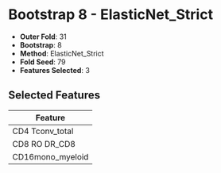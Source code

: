 # Bootstrap 8 - ElasticNet_Strict

- **Outer Fold**: 31
- **Bootstrap**: 8
- **Method**: ElasticNet_Strict
- **Fold Seed**: 79
- **Features Selected**: 3

## Selected Features

| Feature |
|---------|
| CD4 Tconv_total |
| CD8 RO DR_CD8 |
| CD16mono_myeloid |
